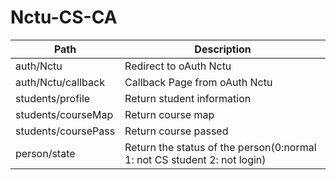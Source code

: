# Nctu-CS-CA


| Path | Description |
| --------- | ------ |
| auth/Nctu | Redirect to oAuth Nctu|
| auth/Nctu/callback | Callback Page from oAuth Nctu|
| students/profile | Return student information |
| students/courseMap | Return course map |
| students/coursePass | Return course passed |
| person/state| Return the status of the person(0:normal 1: not CS student 2: not login) |

